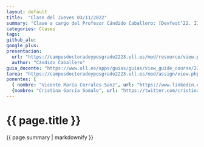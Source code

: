 ```yaml
---
layout: default
title:  "Clase del Jueves 03/11/2022"
summary: "Clase a cargo del Profesor Cándido Caballero: [Devfest’22. II Jornadas de Computación en la Nube e Inteligencia Artificial](https://www.ull.es/portal/agenda/evento/ii-jornadas-de-computacion-en-la-nube-e-inteligencia-artificial/)"
categories: Clases
tags:  
github_alu: 
google_plus: 
presentacion: 
  url: "https://campusdoctoradoyposgrado2223.ull.es/mod/resource/view.php?id=843"
  author: "Cándido Caballero"
guia_docente: "https://www.ull.es/apps/guias/guias/view_guide_course/2223/125771143"
tarea: "https://campusdoctoradoyposgrado2223.ull.es/mod/assign/view.php?id=29953"
ponentes: [ 
  { nombre: "Vicente María Corrales Sanz", url: "https://www.linkedin.com/in/vicente-maria-corrales-sanz-b0368a159/"}, 
  {nombre: "Cristina García Somalo", url: "https://twitter.com/cristinagsomalo"}]
---
```


# {{ page.title }}

{{ page.summary | markdownify }}